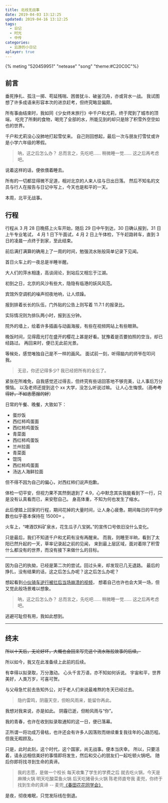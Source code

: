 ```yaml
---
title: 北线无战事
date: 2019-04-03 13:12:25
updated: 2019-04-16 13:12:25
tags:
  - 日记
  - 时光
  - 中传
categories:
  - 云游的小日记
aplayer: true
---
```


{% meting "520459951" "netease" "song" "theme:#C20C0C"%}

## 前言

垂死挣扎、孤注一掷、苟延残喘、困兽犹斗、破釜沉舟，亦或背水一战。
我试图想了许多成语来形容本次的进京赶考，但终究略显偏颇。

所有事由结束时，我如同《少女终末旅行》中千户和尤莉，终于爬到了城市的顶端，
吃完了所剩的食物，喝完了全部的水，所能见到的却只是除了积雪外空空如也的世界。

千户和尤莉没心没肺地打起雪仗来。
自己则回想起，最后一次与朋友打雪仗或许是小学六年级的寒假。

> 呐，这之后怎么办？
> 总而言之，先吃吧……
> 稍微睡一觉……
> 这之后再考虑吧。

说着这样的话，便依偎着睡去。

所有的一切都显得微不足道，相对北京的人来人往与日出日落。
然后不知名的文员与行人在报告与日记中写上，今天也是和平的一天。

本周，北平无战事。

<!-- more -->

## 行程

行程从 3 月 28 日晚搭上火车开始，随后 29 日中午到达，30 日确认报到，31 日上午专业笔试，
4 月 1 日下午面试，4 月 2 日上午体检，下午赶路转车，直到 3 日的凌晨一点终于到家，至此结束。

前后满打满算的确用上了一周的时间，勉强流水账般简单记录下见闻。

首日火车上的一夜总是半睡半醒。

大人们的萍水相逢，高谈阔论，到站后又相忘于江湖。

初到之日，北京的风沙有些大，隐隐有临港的妖风风范。

宾馆外空调机的噪声彻夜地响，让人烦躁。

报到排着长长的队伍，门外贴的公告上则写着 11.7:1 的报录比。

实际情况则为排队两小时，报到五分钟。

院外的墙上，绘着许多插画与动画海报，有些在视频网站上有些眼熟。

晚饭时间，见得霞光打在盛开的樱花上甚是好看。犹豫着是否要拍照的空当，却已经路过。
再回来时，便已无此前光景。

等候处，感觉唯独自己是不一样的画风。
面试前一刻，听得脑内的师爷在叩问我。

> 无忌，你还记得多少?
> 我已经把所有的全忘了。

紧张在所难免，自我感觉还过得去，但终究有些话回答地不够完美，让人事后万分懊恼。
以及老师还提到这个 xx 大学，没怎么听说过嘛。
让人心生悔恨。（~~高考考得好，不如志愿报的好~~）

日常的午餐、晚餐，大致如下：

- 蛋炒饭
- 西红柿鸡蛋面
- 西红柿鸡蛋饭
- 青菜面
- 西红柿鸡蛋饭
- 兰州拉面
- 青菜面
- 馄饨
- 西红柿鸡蛋面
- 汤达人海鲜拉面

但不得不因为自己的偏心，对西红柿们说声抱歉。

体检一切平安，但视力果不其然倒退到了 4.9，心中默念其实我能看到下一行，只是没有认真看而已，来安慰自己。
身高体重，不知为何也发生了缩水。

此后便踏上回家的行程，期间花掉的大量时间，让人身心疲惫。期间每日的平均步数也似乎基本保持在 15000+ 。

火车上，“啤酒饮料矿泉水，花生瓜子八宝粥。”的宣传口号依旧没什么变化。

只是最后，我们不知道千户和尤莉有没有再醒来。
而我，则睡至半晌，看到了太阳已然升起的一天，草率记录起之前的见闻，
来到最上层区域，面对着除了积雪什么都没有的世界，而没有接下来做什么的目标。

---

因为自己的执拗，已经是第二次的尝试。回过头来，却发现已几无退路。
最后的挣扎，没有结果的话，这之后怎么办呢？这之后怎么办呢？

想起看到[小伙骑车逆行被拦后当场崩溃的视频](http://news.ifeng.com/c/7lWFI21x0RY)，
想着自己也许也会大哭一场，但又觉此般场景难以想象。

> 呐，这之后怎么办？
> 总而言之，先吃吧……
> 稍微睡一觉……
> 这之后再考虑吧。

逃避可耻但有用，我如此想到。

---

## 终末

~~所以十天后，无论好坏，大概也会回来写完这个流水账般故事的后续。~~

所以如今，我又在此准备续上此前的后续。

有幸得以拟录取，万分激动。
心头千言万语，亦不知如何诉说。
宇宙和平，世界美好，人类万岁，可喜可贺。

与父母急忙前去告知外公，对于老人们来说最难熬的冬天已经过去。

> 隐约雷鸣，阴霾天空，但盼风雨来，能留你再此。

我想对我来说，亦是如此。
阴霾已逝，但盼风雨与“你”。

我的青春，也许在收到拟录取通知的这一日，便已落幕。

正所谓一将功成万骨枯，也许还会有许多人因落败而继续重复我往年的心路历程。
但我无暇顾及。

只是，此时此刻，这个时代，这个国家，尚无战事。便本当庆幸。
所以，只要活着，请永远相信美好的事情即将发生，然后和交心的朋友们一起吃顿火锅吧。
随后你即将找寻到生命的真谛。

> 我的志愿，是做一个校长
> 每天收集了学生的学费之后
> 就去吃火锅，今天是麻辣火锅
> 明天吃酸菜鱼火锅
> 后天吃猪骨头火锅
> 陈老师直夸我
> 麦兜，你终于找到生命的真谛
> -- 麦兜[《春田花花同学会》](https://movie.douban.com/subject/1468154/)

是夜，彻夜难眠，只觉发际线在倒退。
